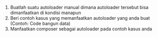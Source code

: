 1. Buatlah suatu autoloader manual dimana autoloader tersebut bisa dimanfaatkan di kondisi manapun
2. Beri contoh kasus yang memanfaatkan autoloader yang anda buat (Contoh: Code bangun data)
3. Manfaatkan composer sebagai autoloader pada contoh kasus anda
